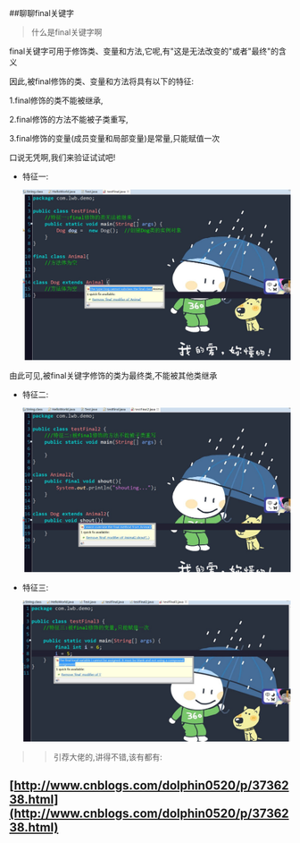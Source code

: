 ##聊聊final关键字

>  什么是final关键字啊

   final关键字可用于修饰类、变量和方法,它呢,有"这是无法改变的"或者"最终"的含义

   因此,被final修饰的类、变量和方法将具有以下的特征:

   1.final修饰的类不能被继承,

   2.final修饰的方法不能被子类重写,

   3.final修饰的变量(成员变量和局部变量)是常量,只能赋值一次


口说无凭啊,我们来验证试试吧!


* 特征一:

  ![icon](img/8.jpg)


由此可见,被final关键字修饰的类为最终类,不能被其他类继承



* 特征二:

  ![icon](img/9.jpg)



* 特征三:

  ![icon](img/10.jpg)



>>  引荐大佬的,讲得不错,该有都有:

##   [http://www.cnblogs.com/dolphin0520/p/3736238.html](http://www.cnblogs.com/dolphin0520/p/3736238.html)